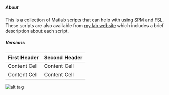 ##### About

This is a collection of Matlab scripts that can help with using [SPM](http://www.fil.ion.ucl.ac.uk/spm/software/spm12/) and [FSL](http://fsl.fmrib.ox.ac.uk/fsl/fslwiki/). These scripts are also available from [my lab website](http://www.mccauslandcenter.sc.edu/CRNL/tools/spm8-scripts) which includes a brief description about each script.



##### Versions

 
First Header  | Second Header
------------- | -------------
Content Cell  | Content Cell
Content Cell  | Content Cell

![alt tag](https://github.com/neurolabusc/spmScripts/blob/master/disco_sm.png)